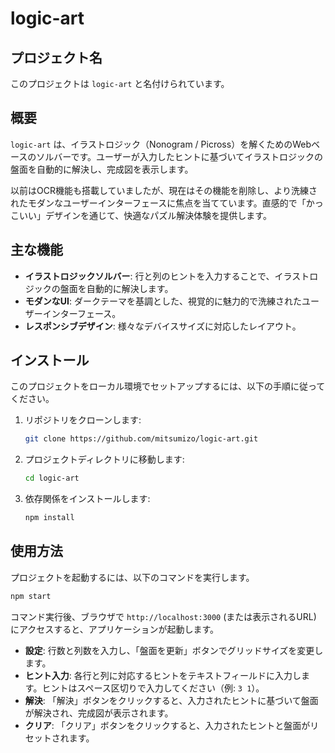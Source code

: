 # logic-art

## プロジェクト名

このプロジェクトは `logic-art` と名付けられています。

## 概要

`logic-art` は、イラストロジック（Nonogram / Picross）を解くためのWebベースのソルバーです。ユーザーが入力したヒントに基づいてイラストロジックの盤面を自動的に解決し、完成図を表示します。

以前はOCR機能も搭載していましたが、現在はその機能を削除し、より洗練されたモダンなユーザーインターフェースに焦点を当てています。直感的で「かっこいい」デザインを通じて、快適なパズル解決体験を提供します。

## 主な機能

*   **イラストロジックソルバー**: 行と列のヒントを入力することで、イラストロジックの盤面を自動的に解決します。
*   **モダンなUI**: ダークテーマを基調とした、視覚的に魅力的で洗練されたユーザーインターフェース。
*   **レスポンシブデザイン**: 様々なデバイスサイズに対応したレイアウト。

## インストール

このプロジェクトをローカル環境でセットアップするには、以下の手順に従ってください。

1.  リポジトリをクローンします:
    ```bash
    git clone https://github.com/mitsumizo/logic-art.git
    ```
2.  プロジェクトディレクトリに移動します:
    ```bash
    cd logic-art
    ```
3.  依存関係をインストールします:
    ```bash
    npm install
    ```

## 使用方法

プロジェクトを起動するには、以下のコマンドを実行します。

```bash
npm start
```

コマンド実行後、ブラウザで `http://localhost:3000` (または表示されるURL) にアクセスすると、アプリケーションが起動します。

*   **設定**: 行数と列数を入力し、「盤面を更新」ボタンでグリッドサイズを変更します。
*   **ヒント入力**: 各行と列に対応するヒントをテキストフィールドに入力します。ヒントはスペース区切りで入力してください（例: `3 1`）。
*   **解決**: 「解決」ボタンをクリックすると、入力されたヒントに基づいて盤面が解決され、完成図が表示されます。
*   **クリア**: 「クリア」ボタンをクリックすると、入力されたヒントと盤面がリセットされます。

